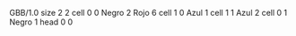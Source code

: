 <gs-board> GBB/1.0
size 2 2
cell 0 0 Negro 2 Rojo 6
cell 1 0 Azul 1
cell 1 1 Azul 2
cell 0 1 Negro 1
head 0 0
 </gs-board>